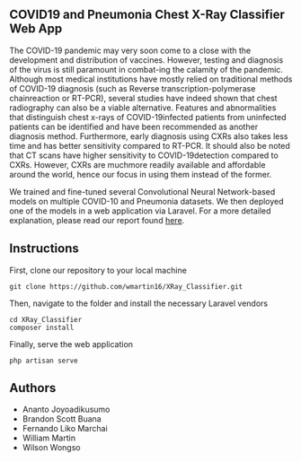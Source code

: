 ## COVID19 and Pneumonia Chest X-Ray Classifier Web App

The COVID-19 pandemic may very soon come to a close with the development and distribution of vaccines. However, testing and diagnosis of the virus is still paramount in combat-ing the calamity of the pandemic. Although most medical institutions have mostly relied on traditional methods of COVID-19 diagnosis (such as Reverse transcription-polymerase chainreaction or RT-PCR), several studies have indeed shown that chest radiography can also be a viable alternative. Features and abnormalities that distinguish chest x-rays of COVID-19infected patients from uninfected patients can be identified and have been recommended as another diagnosis method. Furthermore, early diagnosis using CXRs also takes less time and has better sensitivity compared to RT-PCR. It should also be noted that CT scans have higher sensitivity to COVID-19detection compared to CXRs. However, CXRs are muchmore readily available and affordable around the world, hence our focus in using them instead of the former.

We trained and fine-tuned several Convolutional Neural Network-based models on multiple COVID-10 and Pneumonia datasets. We then deployed one of the models in a web application via Laravel. For a more detailed explanation, please read our report found [here](#).

## Instructions

First, clone our repository to your local machine

```
git clone https://github.com/wmartin16/XRay_Classifier.git
```

Then, navigate to the folder and install the necessary Laravel vendors

```
cd XRay_Classifier
composer install
```

Finally, serve the web application

```
php artisan serve
```

## Authors

-   Ananto Joyoadikusumo
-   Brandon Scott Buana
-   Fernando Liko Marchai
-   William Martin
-   Wilson Wongso
